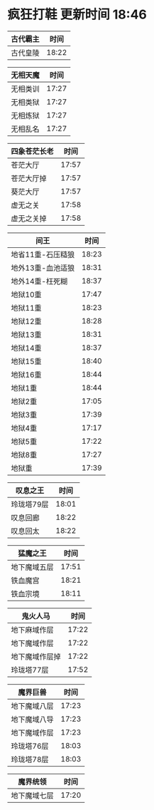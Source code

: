 # 疯狂打鞋 更新时间 18:46

| 古代霸主   | 时间    |
|--------|-------|
| 古代皇陵 | 18:22 |

| 无相天魔   | 时间    |
|--------|-------|
| 无相类训 | 17:27 |
| 无相类狱 | 17:27 |
| 无相炼狱 | 17:27 |
| 无相乱名 | 17:27 |

| 四象苍茫长老   | 时间    |
|--------|-------|
| 苍茫大厅 | 17:57 |
| 苍茫大厅掉 | 17:57 |
| 葵茫大厅 | 17:57 |
| 虚无之关 | 17:58 |
| 虚无之关掉 | 17:58 |

| 间王   | 时间    |
|--------|-------|
| 地省11重-石压糙狼 | 18:23 |
| 地外13重-血池适狼 | 18:31 |
| 地外14重-枉死糊 | 18:37 |
| 地狱10重 | 17:47 |
| 地狱11重 | 18:23 |
| 地狱12重 | 18:28 |
| 地狱13重 | 18:31 |
| 地狱14重 | 18:37 |
| 地狱15重 | 18:40 |
| 地狱16重 | 18:44 |
| 地狱1重 | 18:44 |
| 地狱2重 | 17:05 |
| 地狱3重 | 17:39 |
| 地狱4重 | 17:17 |
| 地狱5重 | 17:22 |
| 地狱8重 | 17:27 |
| 地狱重 | 17:39 |

| 叹息之王   | 时间    |
|--------|-------|
| 玲珑塔79层 | 18:01 |
| 叹息回廊 | 18:22 |
| 叹息回太 | 18:22 |

| 猛魔之王   | 时间    |
|--------|-------|
| 地下魔域五层 | 17:51 |
| 铁血魔宫 | 18:21 |
| 铁血宗境 | 18:11 |

| 鬼火人马   | 时间    |
|--------|-------|
| 地下麻域作层 | 17:22 |
| 地下魔域作层 | 17:22 |
| 地下魔域作层掉 | 17:22 |
| 玲珑塔77层 | 17:52 |

| 魔界巨兽   | 时间    |
|--------|-------|
| 地下魔域八层 | 17:23 |
| 地下魔域八导 | 17:23 |
| 地下魔域作层 | 17:23 |
| 玲珑塔76层 | 18:03 |
| 玲珑塔78层 | 18:03 |

| 魔界统领   | 时间    |
|--------|-------|
| 地下魔域七层 | 17:20 |